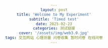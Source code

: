```yaml
---
layout: post
title: 'Welcome to My Experiment'
subtitle: 'Timed test'
date: 2025-02-23
categories: 测试链接
cover: '/assets/img/web3.0.jpg'
tags: 交互网站 心理测量 问卷收集 暂时问卷 在线问卷
---
```

<!DOCTYPE html>
<html lang="en">
<head>
    <meta charset="UTF-8">
    <meta name="viewport" content="width=device-width, initial-scale=1.0">
    <title>Welcome to My Experiment</title>
    <style>
        body {
            font-family: Arial, sans-serif;
            text-align: center;
            padding: 50px;
        }

        .start-button {
            background-color: green;
            color: black;
            padding: 15px 30px;
            font-size: 20px;
            border: none;
            cursor: pointer;
            border-radius: 5px;
        }

        .start-button:hover {
            background-color: darkgreen;
        }
    </style>
</head>
<body>

    <h1>Welcome to My Experiment</h1>
    <p>Please press the button below to enter the experiment:</p>

    <button class="start-button" onclick="startExperiment()">Start</button>

    <script>
        function startExperiment() {
            const links = [
                "https://test4.dittoshop.cn/",
                "https://test3.dittoshop.cn/",
                "https://test2.dittoshop.cn/",
                "https://test1.dittoshop.cn/",
                "https://test.dittoshop.cn/"
            ];

            // Randomly pick one link from the list
            const randomLink = links[Math.floor(Math.random() * links.length)];

            // Redirect to the selected link
            window.location.href = randomLink;
        }
    </script>

</body>
</html>
